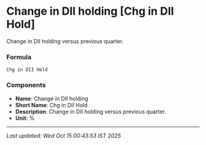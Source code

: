 # Change in DII holding [Chg in DII Hold]
Change in DII holding versus previous quarter.

### Formula
```text
Chg in DII Hold
```


### Components
- **Name**: Change in DII holding
- **Short Name**: Chg in DII Hold
- **Description**: Change in DII holding versus previous quarter.
- **Unit**: %

---
*Last updated: Wed Oct 15 00:43:53 IST 2025*
